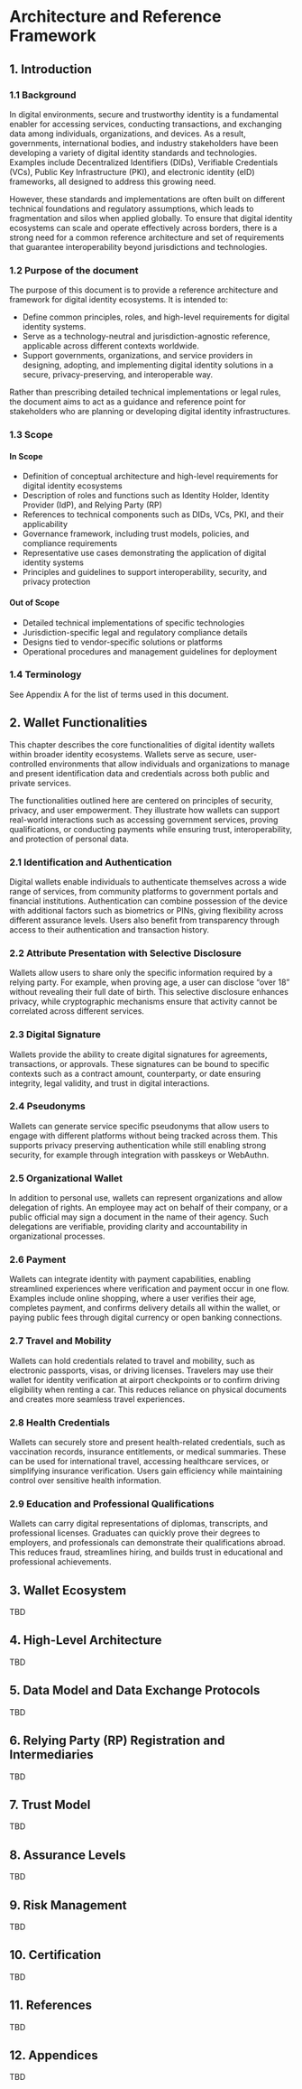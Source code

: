 # Architecture and Reference Framework

## 1. Introduction

### 1.1 Background

In digital environments, secure and trustworthy identity is a fundamental enabler for accessing services, conducting transactions, and exchanging data among individuals, organizations, and devices.
As a result, governments, international bodies, and industry stakeholders have been developing a variety of digital identity standards and technologies. Examples include Decentralized Identifiers (DIDs), Verifiable Credentials (VCs), Public Key Infrastructure (PKI), and electronic identity (eID) frameworks, all designed to address this growing need.

However, these standards and implementations are often built on different technical foundations and regulatory assumptions, which leads to fragmentation and silos when applied globally. To ensure that digital identity ecosystems can scale and operate effectively across borders, there is a strong need for a common reference architecture and set of requirements that guarantee interoperability beyond jurisdictions and technologies.

### 1.2 Purpose of the document

The purpose of this document is to provide a reference architecture and framework for digital identity ecosystems.
It is intended to:

- Define common principles, roles, and high-level requirements for digital identity systems.
- Serve as a technology-neutral and jurisdiction-agnostic reference, applicable across different contexts worldwide.
- Support governments, organizations, and service providers in designing, adopting, and implementing digital identity solutions in a secure, privacy-preserving, and interoperable way.

Rather than prescribing detailed technical implementations or legal rules, the document aims to act as a guidance and reference point for stakeholders who are planning or developing digital identity infrastructures.

### 1.3 Scope

#### In Scope

- Definition of conceptual architecture and high-level requirements for digital identity ecosystems
- Description of roles and functions such as Identity Holder, Identity Provider (IdP), and Relying Party (RP)
- References to technical components such as DIDs, VCs, PKI, and their applicability
- Governance framework, including trust models, policies, and compliance requirements
- Representative use cases demonstrating the application of digital identity systems
- Principles and guidelines to support interoperability, security, and privacy protection

#### Out of Scope

- Detailed technical implementations of specific technologies
- Jurisdiction-specific legal and regulatory compliance details
- Designs tied to vendor-specific solutions or platforms
- Operational procedures and management guidelines for deployment

### 1.4 Terminology

See Appendix A for the list of terms used in this document.

## 2. Wallet Functionalities

This chapter describes the core functionalities of digital identity wallets within broader identity ecosystems. Wallets serve as secure, user-controlled environments that allow individuals and organizations to manage and present identification data and credentials across both public and private services.

The functionalities outlined here are centered on principles of security, privacy, and user empowerment. They illustrate how wallets can support real-world interactions such as accessing government services, proving qualifications, or conducting payments while ensuring trust, interoperability, and protection of personal data.

### 2.1 Identification and Authentication

Digital wallets enable individuals to authenticate themselves across a wide range of services, from community platforms to government portals and financial institutions. Authentication can combine possession of the device with additional factors such as biometrics or PINs, giving flexibility across different assurance levels. Users also benefit from transparency through access to their authentication and transaction history.

### 2.2 Attribute Presentation with Selective Disclosure

Wallets allow users to share only the specific information required by a relying party. For example, when proving age, a user can disclose “over 18” without revealing their full date of birth. This selective disclosure enhances privacy, while cryptographic mechanisms ensure that activity cannot be correlated across different services.

### 2.3 Digital Signature

Wallets provide the ability to create digital signatures for agreements, transactions, or approvals. These signatures can be bound to specific contexts such as a contract amount, counterparty, or date ensuring integrity, legal validity, and trust in digital interactions.

### 2.4 Pseudonyms

Wallets can generate service specific pseudonyms that allow users to engage with different platforms without being tracked across them. This supports privacy preserving authentication while still enabling strong security, for example through integration with passkeys or WebAuthn.

### 2.5 Organizational Wallet

In addition to personal use, wallets can represent organizations and allow delegation of rights. An employee may act on behalf of their company, or a public official may sign a document in the name of their agency. Such delegations are verifiable, providing clarity and accountability in organizational processes.

### 2.6 Payment

Wallets can integrate identity with payment capabilities, enabling streamlined experiences where verification and payment occur in one flow. Examples include online shopping, where a user verifies their age, completes payment, and confirms delivery details all within the wallet, or paying public fees through digital currency or open banking connections.

### 2.7 Travel and Mobility

Wallets can hold credentials related to travel and mobility, such as electronic passports, visas, or driving licenses. Travelers may use their wallet for identity verification at airport checkpoints or to confirm driving eligibility when renting a car. This reduces reliance on physical documents and creates more seamless travel experiences.

### 2.8 Health Credentials

Wallets can securely store and present health-related credentials, such as vaccination records, insurance entitlements, or medical summaries. These can be used for international travel, accessing healthcare services, or simplifying insurance verification. Users gain efficiency while maintaining control over sensitive health information.

### 2.9 Education and Professional Qualifications

Wallets can carry digital representations of diplomas, transcripts, and professional licenses. Graduates can quickly prove their degrees to employers, and professionals can demonstrate their qualifications abroad. This reduces fraud, streamlines hiring, and builds trust in educational and professional achievements.

## 3. Wallet Ecosystem

TBD

## 4. High-Level Architecture

TBD

## 5. Data Model and Data Exchange Protocols

TBD

## 6. Relying Party (RP) Registration and Intermediaries

TBD

## 7. Trust Model

TBD

## 8. Assurance Levels

TBD

## 9. Risk Management

TBD

## 10. Certification

TBD

## 11. References

TBD

## 12. Appendices

TBD
